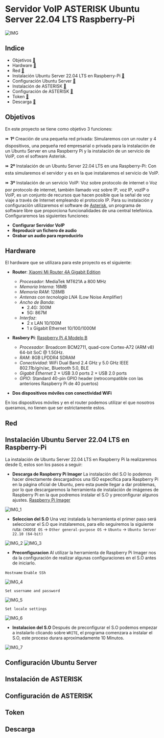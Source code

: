 # Servidor VoIP ASTERISK Ubuntu Server 22.04 LTS Raspberry-Pi

![IMG](https://www.asterisk.org/wp-content/uploads/asterisk-logo-fb-share.png)

## Indice

* Objetivos [📌](#objetivos)
* Hardware [📌](#hardware)
* Red [📌](#red)
* Instalación Ubuntu Server 22.04 LTS en Raspberry-Pi [📌](#instalación-ubuntu-server-22.04-lts-en-raspberry-pi)
* Configuración Ubuntu Server [📌](#configuración-ubuntu-server)
* Instalación de ASTERISK [📌](#instalación-de-asterisk)
* Configuración de ASTERISK [📌](#configuracion-de-asterisk)
* Token [📌](#token)
* Descarga [📌](#descarga)

## Objetivos

En este proyecto se tiene como objetivo 3 funciones:

⏩  **1º** Creación de una pequeña red privada: Simularemos con un router y 4 dispositivos, una pequeña red empresarial o privada para la instalación de un Ubuntu Server en una Raspberry Pi y la instalación de un servicio de VoIP, con el software Asterisk.

⏩  **2º** Instalación de un Ubuntu Server 22.04 LTS en una Raspberry-Pi: Con esta simularemos el servidor y es en la que instalaremos el servicio de VoIP.

⏩  **3º** Instalación de un servicio VoIP: Voz sobre protocolo de internet o Voz por protocolo de internet, también llamado voz sobre IP, voz IP, vozIP o VoIP, es un conjunto de recursos que hacen posible que la señal de voz viaje a través de Internet empleando el protocolo IP. Para su instalación y configuración utilizaremos el software de [Asterisk](https://www.asterisk.org/), un programa de software libre que proporciona funcionalidades de una central telefónica. Configuraremos las siguientes funciones:

* **Configurar Servidor VoIP**
* **Reproducir un fichero de audio**
* **Grabar un audio para reproducirlo**


## Hardware

El hardware que se utilizara para este proyecto es el siguiente:


* **Router**: [Xiaomi Mi Router 4A Gigabit Edition](https://www.idealo.es/precios/6994109/xiaomi-mi-router-4a-gigabit.html)
  * *Procesador*: MediaTek MT621A a 800 MHz
  * *Memoria Interna*: 16MB
  * *Memoria RAM*: 128MB
  * *Antenas con tecnología LNA* (Low Noise Amplifier)
  * *Ancho de Banda*:
    * 2.4G: 300M
    * 5G: 867M
  * *Interfaz*:
    * 2 x LAN 10/100M
    * 1 x Gigabit Ethernet 10/100/1000M

* **Rasbery Pi**: [Raspberry Pi 4 Modelo B](https://www.raspberrypi.com/products/raspberry-pi-4-model-b/?variant=raspberry-pi-4-model-b-8gb)
  * *Procesador*: Broadcom BCM2711, quad-core Cortex-A72 (ARM v8) 64-bit SoC @ 1.5GHz.
  * *RAM*: 8GB LPDDR4 SDRAM
  * *Conectividad*: WiFi Dual Band 2.4 GHz y 5.0 GHz IEEE 802.11b/g/n/ac, Bluetooth 5.0, BLE
  * *Gigabit Ethernet* 2 × USB 3.0 ports 2 × USB 2.0 ports
  * *GPIO*: Standard 40-pin GPIO header (retrocompatible con las anteriores Raspberry Pi de 40 puertos)

* **Dos dispositivos móviles con conectividad WiFi**

En los dispositivos móviles y en el router podemos utilizar el que nosotros queramos, no tienen que ser estrictamente estos.

## Red

## Instalación Ubuntu Server 22.04 LTS en Raspberry-Pi

La instalación de Ubuntu Server 22.04 LTS en Raspberry Pi la realizaremos desde 0, estos son los pasos a seguir:


* **Descarga de Raspberry Pi Imager** La instalación del S.O lo podemos hacer directamente descargadnos una ISO específica para Raspberry Pi en la página oficial de Ubuntu, pero esta puede llegar a dar problemas, por lo que descargaremos la herramienta de instalación de imágenes de Raspberry Pi en la que podremos instalar el S.O y preconfigurar algunos ajustes. [Raspberry Pi Imager](https://www.raspberrypi.com/software)

![IMG_1](https://user-images.githubusercontent.com/67869168/202757952-10318814-88cd-4af5-a384-55e709e240a7.png)

* **Seleccion del S.O** Una vez instalada la herramienta el primer paso será seleccionar el S.O que instalaremos, para ello seguiremos la siguiente ruta:
```CHOOSE OS``` -> ```Other general-purpose OS``` -> ```Ubuntu``` -> ```Ubuntu Server 22.10 (64-bit)```

![IMG_2](https://user-images.githubusercontent.com/67869168/202758501-46fb4c46-41d2-453c-b8e6-01741294e146.png)
![IMG_3](https://user-images.githubusercontent.com/67869168/202758533-407baff1-0518-4715-833e-a8ba41c31e24.png)

* **Preconfiguracion** Al utilizar la herramienta de Raspberry Pi Imager nos da la configuración de realizar algunas configuraciones en el S.O antes de iniciarlo.

 `Hostname`
 `Enable SSh`
 
 ![IMG_4](https://user-images.githubusercontent.com/67869168/202759463-3e855a70-f8b0-40f0-b8e0-59afeb29761d.png)
 
 `Set username and password`
 
 ![IMG_5](https://user-images.githubusercontent.com/67869168/202759547-34d5b7c5-8809-48ea-b87b-d290ee5abdb9.png)
 
 `Set locale settings`
 
 ![IMG_6](https://user-images.githubusercontent.com/67869168/202759664-2d30389c-0db0-4ae2-b5d2-67968403c1d4.png)
 
 * **Instalacion del S.O** Después de preconfigurar el S.O podemos empezar a instalarlo clicando sobre `WRITE`, el programa comenzara a instalar el S.O, este proceso durara aproximadamente 10 Minutos.
 
 ![IMG_7](https://user-images.githubusercontent.com/67869168/202759916-084413c9-cee7-4b48-86b2-41a3b8e0d41e.png)

## Configuración Ubuntu Server

## Instalación de ASTERISK

## Configuración de ASTERISK

## Token

## Descarga

